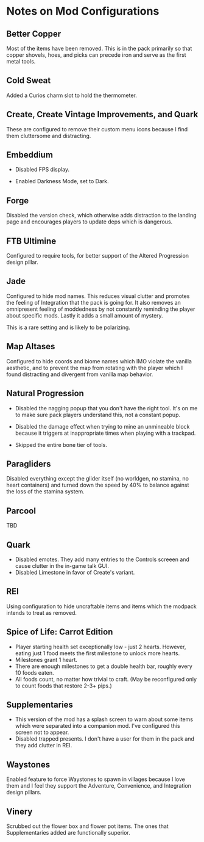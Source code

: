 # Notes on Mod Configurations

## Better Copper

Most of the items have been removed. This is in the pack primarily so that
copper shovels, hoes, and picks can precede iron and serve as the first metal
tools.

## Cold Sweat

Added a Curios charm slot to hold the thermometer.

## Create, Create Vintage Improvements, and Quark

These are configured to remove their custom menu icons because I find them
cluttersome and distracting.

## Embeddium

- Disabled FPS display.

- Enabled Darkness Mode, set to Dark.

## Forge

Disabled the version check, which otherwise adds distraction to the landing page
and encourages players to update deps which is dangerous.

## FTB Ultimine

Configured to require tools, for better support of the Altered Progression
design pillar.

## Jade

Configured to hide mod names. This reduces visual clutter and promotes the
feeling of Integration that the pack is going for. It also removes an
omnipresent feeling of moddedness by not constantly reminding the player about
specific mods. Lastly it adds a small amount of mystery.

This is a rare setting and is likely to be polarizing.

## Map Altases

Configured to hide coords and biome names which IMO violate the vanilla
aesthetic, and to prevent the map from rotating with the player which I found
distracting and divergent from vanilla map behavior.

## Natural Progression

- Disabled the nagging popup that you don't have the right tool. It's on me to
  make sure pack players understand this, not a constant popup.

- Disabled the damage effect when trying to mine an unmineable block because it
  triggers at inappropriate times when playing with a trackpad.

- Skipped the entire bone tier of tools.

## Paragliders

Disabled everything except the glider itself (no worldgen, no stamina, no heart
containers) and turned down the speed by 40% to balance against the loss of the
stamina system.

## Parcool

TBD

## Quark

- Disabled emotes. They add many entries to the Controls screeen and cause
  clutter in the in-game talk GUI.
- Disabled Limestone in favor of Create's variant.

## REI

Using configuration to hide uncraftable items and items which the modpack
intends to treat as removed.

## Spice of Life: Carrot Edition

- Player starting health set exceptionally low - just 2 hearts. However, eating
  just 1 food meets the first milestone to unlock more hearts.
- Milestones grant 1 heart.
- There are enough milestones to get a double health bar, roughly every 10 foods
  eaten.
- All foods count, no matter how trivial to craft. (May be reconfigured only to
  count foods that restore 2-3+ pips.)

## Supplementaries

- This version of the mod has a splash screen to warn about some items which
  were separated into a companion mod. I've configured this screen not to
  appear.
- Disabled trapped presents. I don't have a user for them in the pack and they
  add clutter in REI.

## Waystones

Enabled feature to force Waystones to spawn in villages because I love them and
I feel they support the Adventure, Convenience, and Integration design pillars.

## Vinery

Scrubbed out the flower box and flower pot items. The ones that Supplementaries
added are functionally superior.
